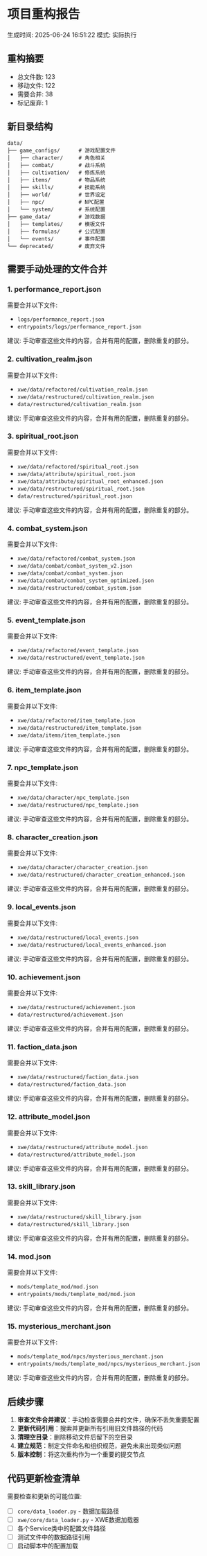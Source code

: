 # 项目重构报告

生成时间: 2025-06-24 16:51:22
模式: 实际执行

## 重构摘要

- 总文件数: 123
- 移动文件: 122
- 需要合并: 38
- 标记废弃: 1

## 新目录结构

```
data/
├── game_configs/      # 游戏配置文件
│   ├── character/     # 角色相关
│   ├── combat/        # 战斗系统
│   ├── cultivation/   # 修炼系统
│   ├── items/         # 物品系统
│   ├── skills/        # 技能系统
│   ├── world/         # 世界设定
│   ├── npc/           # NPC配置
│   └── system/        # 系统配置
├── game_data/         # 游戏数据
│   ├── templates/     # 模板文件
│   ├── formulas/      # 公式配置
│   └── events/        # 事件配置
└── deprecated/        # 废弃文件
```

## 需要手动处理的文件合并

### 1. performance_report.json

需要合并以下文件:
- `logs/performance_report.json`
- `entrypoints/logs/performance_report.json`

建议: 手动审查这些文件的内容，合并有用的配置，删除重复的部分。

### 2. cultivation_realm.json

需要合并以下文件:
- `xwe/data/refactored/cultivation_realm.json`
- `xwe/data/restructured/cultivation_realm.json`
- `data/restructured/cultivation_realm.json`

建议: 手动审查这些文件的内容，合并有用的配置，删除重复的部分。

### 3. spiritual_root.json

需要合并以下文件:
- `xwe/data/refactored/spiritual_root.json`
- `xwe/data/attribute/spiritual_root.json`
- `xwe/data/attribute/spiritual_root_enhanced.json`
- `xwe/data/restructured/spiritual_root.json`
- `data/restructured/spiritual_root.json`

建议: 手动审查这些文件的内容，合并有用的配置，删除重复的部分。

### 4. combat_system.json

需要合并以下文件:
- `xwe/data/refactored/combat_system.json`
- `xwe/data/combat/combat_system_v2.json`
- `xwe/data/combat/combat_system.json`
- `xwe/data/combat/combat_system_optimized.json`
- `xwe/data/restructured/combat_system.json`

建议: 手动审查这些文件的内容，合并有用的配置，删除重复的部分。

### 5. event_template.json

需要合并以下文件:
- `xwe/data/refactored/event_template.json`
- `xwe/data/restructured/event_template.json`

建议: 手动审查这些文件的内容，合并有用的配置，删除重复的部分。

### 6. item_template.json

需要合并以下文件:
- `xwe/data/refactored/item_template.json`
- `xwe/data/restructured/item_template.json`
- `xwe/data/items/item_template.json`

建议: 手动审查这些文件的内容，合并有用的配置，删除重复的部分。

### 7. npc_template.json

需要合并以下文件:
- `xwe/data/character/npc_template.json`
- `xwe/data/restructured/npc_template.json`

建议: 手动审查这些文件的内容，合并有用的配置，删除重复的部分。

### 8. character_creation.json

需要合并以下文件:
- `xwe/data/character/character_creation.json`
- `xwe/data/restructured/character_creation_enhanced.json`

建议: 手动审查这些文件的内容，合并有用的配置，删除重复的部分。

### 9. local_events.json

需要合并以下文件:
- `xwe/data/restructured/local_events.json`
- `xwe/data/restructured/local_events_enhanced.json`

建议: 手动审查这些文件的内容，合并有用的配置，删除重复的部分。

### 10. achievement.json

需要合并以下文件:
- `xwe/data/restructured/achievement.json`
- `data/restructured/achievement.json`

建议: 手动审查这些文件的内容，合并有用的配置，删除重复的部分。

### 11. faction_data.json

需要合并以下文件:
- `xwe/data/restructured/faction_data.json`
- `data/restructured/faction_data.json`

建议: 手动审查这些文件的内容，合并有用的配置，删除重复的部分。

### 12. attribute_model.json

需要合并以下文件:
- `xwe/data/restructured/attribute_model.json`
- `data/restructured/attribute_model.json`

建议: 手动审查这些文件的内容，合并有用的配置，删除重复的部分。

### 13. skill_library.json

需要合并以下文件:
- `xwe/data/restructured/skill_library.json`
- `data/restructured/skill_library.json`

建议: 手动审查这些文件的内容，合并有用的配置，删除重复的部分。

### 14. mod.json

需要合并以下文件:
- `mods/template_mod/mod.json`
- `entrypoints/mods/template_mod/mod.json`

建议: 手动审查这些文件的内容，合并有用的配置，删除重复的部分。

### 15. mysterious_merchant.json

需要合并以下文件:
- `mods/template_mod/npcs/mysterious_merchant.json`
- `entrypoints/mods/template_mod/npcs/mysterious_merchant.json`

建议: 手动审查这些文件的内容，合并有用的配置，删除重复的部分。

## 后续步骤

1. **审查文件合并建议**：手动检查需要合并的文件，确保不丢失重要配置
2. **更新代码引用**：搜索并更新所有引用旧文件路径的代码
3. **清理空目录**：删除移动文件后留下的空目录
4. **建立规范**：制定文件命名和组织规范，避免未来出现类似问题
5. **版本控制**：将这次重构作为一个重要的提交节点

## 代码更新检查清单

需要检查和更新的可能位置:
- [ ] `core/data_loader.py` - 数据加载路径
- [ ] `xwe/core/data_loader.py` - XWE数据加载器
- [ ] 各个Service类中的配置文件路径
- [ ] 测试文件中的数据路径引用
- [ ] 启动脚本中的配置加载
